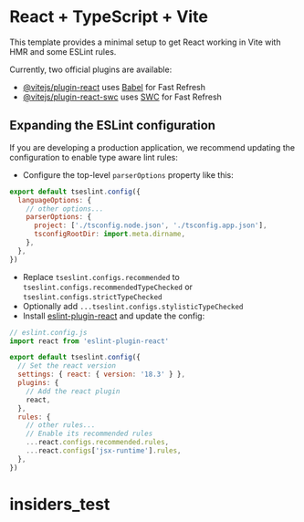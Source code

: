 # React + TypeScript + Vite

This template provides a minimal setup to get React working in Vite with HMR and some ESLint rules.

Currently, two official plugins are available:

- [@vitejs/plugin-react](https://github.com/vitejs/vite-plugin-react/blob/main/packages/plugin-react/README.md) uses [Babel](https://babeljs.io/) for Fast Refresh
- [@vitejs/plugin-react-swc](https://github.com/vitejs/vite-plugin-react-swc) uses [SWC](https://swc.rs/) for Fast Refresh

## Expanding the ESLint configuration

If you are developing a production application, we recommend updating the configuration to enable type aware lint rules:

- Configure the top-level `parserOptions` property like this:

```js
export default tseslint.config({
  languageOptions: {
    // other options...
    parserOptions: {
      project: ['./tsconfig.node.json', './tsconfig.app.json'],
      tsconfigRootDir: import.meta.dirname,
    },
  },
})
```

- Replace `tseslint.configs.recommended` to `tseslint.configs.recommendedTypeChecked` or `tseslint.configs.strictTypeChecked`
- Optionally add `...tseslint.configs.stylisticTypeChecked`
- Install [eslint-plugin-react](https://github.com/jsx-eslint/eslint-plugin-react) and update the config:

```js
// eslint.config.js
import react from 'eslint-plugin-react'

export default tseslint.config({
  // Set the react version
  settings: { react: { version: '18.3' } },
  plugins: {
    // Add the react plugin
    react,
  },
  rules: {
    // other rules...
    // Enable its recommended rules
    ...react.configs.recommended.rules,
    ...react.configs['jsx-runtime'].rules,
  },
})
```
# insiders_test
